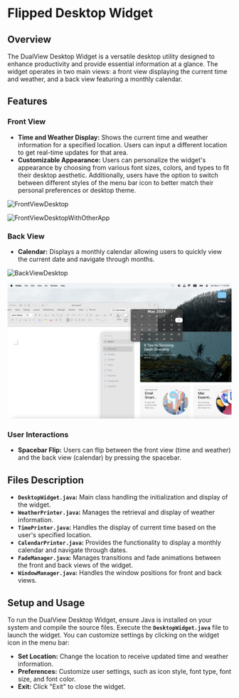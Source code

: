 # Flipped Desktop Widget

## Overview

The DualView Desktop Widget is a versatile desktop utility designed to enhance productivity and provide essential information at a glance. The widget operates in two main views: a front view displaying the current time and weather, and a back view featuring a monthly calendar.


## Features

### Front View
- **Time and Weather Display:** Shows the current time and weather information for a specified location. Users can input a different location to get real-time updates for that area.
- **Customizable Appearance:** Users can personalize the widget's appearance by choosing from various font sizes, colors, and types to fit their desktop aesthetic. Additionally, users have the option to switch between different styles of the menu bar icon to better match their personal preferences or desktop theme.
  
![FrontViewDesktop](https://github.com/NYU-ZYJCS/Flip-Clock/blob/main/img/FrontViewDesktop.png)

![FrontViewDesktopWithOtherApp](https://github.com/NYU-ZYJCS/Flip-Clock/blob/main/img/FrontViewWithOtherApp.PNG)

### Back View
- **Calendar:** Displays a monthly calendar allowing users to quickly view the current date and navigate through months.
  
![BackViewDesktop](https://github.com/NYU-ZYJCS/Flip-Clock/blob/main/img/BackViewDesktop.png)

![BackViewWithOtherApp](https://github.com/NYU-ZYJCS/Flip-Clock/blob/main/img/BackViewWithOtherApp.png)

### User Interactions
- **Spacebar Flip:** Users can flip between the front view (time and weather) and the back view (calendar) by pressing the spacebar.

## Files Description

- **`DesktopWidget.java`:** Main class handling the initialization and display of the widget.
- **`WeatherPrinter.java`:** Manages the retrieval and display of weather information.
- **`TimePrinter.java`:** Handles the display of current time based on the user's specified location.
- **`CalendarPrinter.java`:** Provides the functionality to display a monthly calendar and navigate through dates.
- **`FadeManager.java`:** Manages transitions and fade animations between the front and back views of the widget.
- **`WindowManager.java`:** Handles the window positions for front and back views.

## Setup and Usage

To run the DualView Desktop Widget, ensure Java is installed on your system and compile the source files. Execute the **`DesktopWidget.java`** file to launch the widget. You can customize settings by clicking on the widget icon in the menu bar:

- **Set Location:** Change the location to receive updated time and weather information.
- **Preferences:** Customize user settings, such as icon style, font type, font size, and font color.
- **Exit:** Click "Exit" to close the widget.
